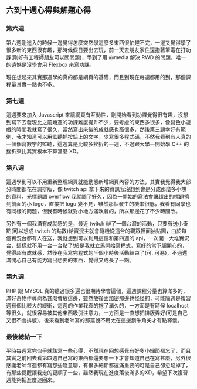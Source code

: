 ## 六到十週心得與解題心得

### 第六週

第六週剛進入的時候一邊覺得怎麼突然學這麼多東西很怕趕不完，一邊又覺得學了很多新的東西很有趣，那時候假日要出去玩，前一天去朋友家住還抱著筆電在打功課(剛好有工程師朋友可以問問題)，學到了用 @media 解決 RWD 的問題，唯一的遺憾是沒學會用 Flexbox 來寫功課。

現在想起來其實那週學的真的都是網頁的基礎，而且到現在每週都用的到，那個課程量其實一點也不多。

### 第七週

這週要來加入 Javascript 來讓網頁有互動性，剛開始看到功課覺得很有趣，沒想到寫下去發現比之前幾週的功課難度提升不少，要考慮的東西多很多，像變色小遊戲的時間我就寫了很久，當然寫出來後的成就感也高很多，然後第三題幸好有範例，我才知道可以用監聽抓按鈕上的文字，少寫很多程式碼，不然我看到有人真的一個個寫數字的監聽，這週算是比較多挫折的一週，不過跟大學一開始學 C++ 的挫折來比其實根本不算甚麼 XD。

### 第八週

這週學到可以不用重新整理網頁就能動態新增網頁內容的方法，其實我覺得我大部分時間都花在調排版，像 twitch api 拿下來的資訊我沒想到會是分成那麼多小塊的資料，光標題調 overflow 我就調了好久，因為一開始的寫法會讓超出的標題擠到前面的小 logo，直接把 logo 變不見，雖然那個發生的機率很低，我看有同學也有同樣的問題，但我有時候就對小地方滿執著的，所以那邊花了不少時間改。

另外有一個我滿有成就感的是，最近 twitch 辦了一個台灣的活動，只要有送小奇點(可以想成 twitch 的點數)給實況主就會隨機從這台的觀眾裡面抽貼圖，由於每個實況台都有人在送，我就想到可以利用這個和第四週的 api，一次開一大堆實況台，這樣就不用一台一台點了!於是我就立馬開始寫程式，寫好的當下超開心的，覺得超有成就感，然後在我寫完程式的半個小時後活動結束了(可..可惡)，不過還滿開心自己有能力寫出想要的東西，覺得又成長了一點。

### 第九週

PHP 跟 MYSQL 真的聽過很多遍也很期待學會這個，這週課程分量也算滿多的，滿好奇物件導向為甚麼會放這邊，雖然放後面加密那邊也怪怪的，可能隔週是複習週有個比較大的緩衝，這週的作業我真的拖了滿久的，一方面是有時候 localhost 等很久，就很容易被其他東西吸引注意力，一方面是一直想把排版弄好(可是自己又很不會排版)，後來看到老師寫的那篇說不用太在這邊鑽牛角尖才有點釋懷。

### 最後總結一下

平時每週寫完似乎就該寫一些心得，不然現在回想感覺有好多小細節都忘了，而且其實之前回去看第四週自己寫的東西都還要想一下才會知道自己在寫甚麼，另外很感謝老師每週都有寫那些隨意聊，有很多細節都還滿重要的可是自己卻忽略掉了，有那些提醒讓我走的更順了一些，雖然我現在進度落後滿多的XD，希望下次複習週能夠把進度追回來。